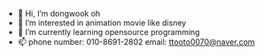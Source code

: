 - 👋 Hi, I’m dongwook oh
- 👀 I’m interested in animation movie like disney
- 🌱 I’m currently learning opensource programming
- 📫 phone number: 010-8691-2802 email: ttooto0070@naver.com
